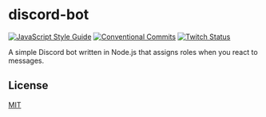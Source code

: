 # discord-bot

[![JavaScript Style Guide][js-standard-image]][js-standard-url]
[![Conventional Commits][conventional-commits-image]][conventional-commits-url]
[![Twitch Status][twitch-shields-image]][twitch-url]

A simple Discord bot written in Node.js that assigns roles when you react to messages.

## License

[MIT](LICENSE)

[js-standard-image]: https://img.shields.io/badge/code_style-semistandard-brightgreen.svg
[js-standard-url]: https://standardjs.com
[conventional-commits-image]: https://img.shields.io/badge/Conventional%20Commits-1.0.0-yellow.svg
[conventional-commits-url]: https://conventionalcommits.org/
[twitch-shields-image]: https://img.shields.io/twitch/status/IAmFletcher_
[twitch-url]: https://twitch.tv/IAmFletcher_
